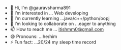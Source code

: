 - 👋 Hi, I’m @gauravsharma891
- 👀 I’m interested in ... Web developing 
- 🌱 I’m currently learning ...java/c++/python/oopj
- 💞️ I’m looking to collaborate on ...eager to anything 
- 📫 How to reach me ... itishmm0@gmail.com
- 😄 Pronouns: ...he/him
- ⚡ Fun fact: ...20/24 my sleep time record

<!---
gauravsharma891/gauravsharma891 is a ✨ special ✨ repository because its `README.md` (this file) appears on your GitHub profile.
You can click the Preview link to take a look at your changes.
--->
